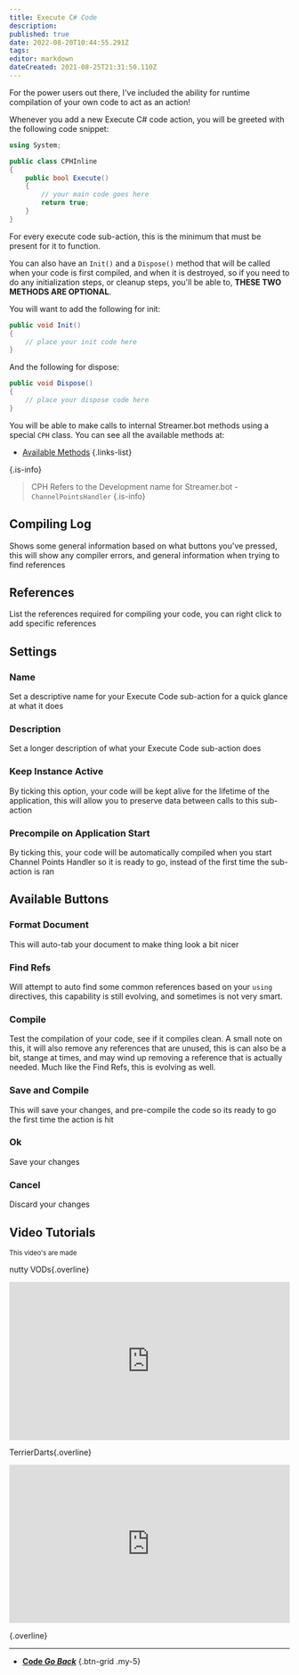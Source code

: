 ```yaml
---
title: Execute C# Code
description: 
published: true
date: 2022-08-20T10:44:55.291Z
tags: 
editor: markdown
dateCreated: 2021-08-25T21:31:50.110Z
---
```


For the power users out there, I've included the ability for runtime compilation of your own code to act as an action!

Whenever you add a new Execute C# code action, you will be greeted with the following code snippet:

```csharp
using System;

public class CPHInline
{
    public bool Execute()
    {
        // your main code goes here
        return true;
    }
}
```

For every execute code sub-action, this is the minimum that must be present for it to function.

You can also have an `Init()` and a `Dispose()` method that will be called when your code is first compiled, and when it is destroyed, so if you need to do any initialization steps, or cleanup steps, you'll be able to, **THESE TWO METHODS ARE OPTIONAL**.

You will want to add the following for init:

```csharp
public void Init()
{
    // place your init code here
}
```

And the following for dispose:

```csharp
public void Dispose()
{
    // place your dispose code here
}
```

You will be able to make calls to internal Streamer.bot methods using a special `CPH` class.  You can see all the available methods at:

* [Available Methods](/Sub-Actions/Code/Execute-CSharp-Code/Available-Methods)
{.links-list}

{.is-info}
> CPH Refers to the Development name for Streamer.bot - `ChannelPointsHandler`
{.is-info}


## Compiling Log
Shows some general information based on what buttons you've pressed, this will show any compiler errors, and general information when trying to find references

## References
List the references required for compiling your code, you can right click to add specific references

## Settings

### Name
Set a descriptive name for your Execute Code sub-action for a quick glance at what it does

### Description
Set a longer description of what your Execute Code sub-action does

### Keep Instance Active
By ticking this option, your code will be kept alive for the lifetime of the application, this will allow you to preserve data between calls to this sub-action

### Precompile on Application Start
By ticking this, your code will be automatically compiled when you start Channel Points Handler so it is ready to go, instead of the first time the sub-action is ran

## Available Buttons

### Format Document
This will auto-tab your document to make thing look a bit nicer

### Find Refs
Will attempt to auto find some common references based on your `using` directives, this capability is still evolving, and sometimes is not very smart.

### Compile
Test the compilation of your code, see if it compiles clean.  A small note on this, it will also remove any references that are unused, this is can also be a bit, stange at times, and may wind up removing a reference that is actually needed.  Much like the Find Refs, this is evolving as well.

### Save and Compile
This will save your changes, and pre-compile the code so its ready to go the first time the action is hit

### Ok
Save your changes

### Cancel
Discard your changes

## Video Tutorials
<small>This video's are made </small>

<section class="overview-grid my-5">
<div>

nutty VODs{.overline}
  
<span></span>

<div class=“iframe-container”><iframe src="https://www.youtube.com/embed/rS5ZuIZV_y0" title="YouTube video player" frameborder="0" allow="accelerometer; autoplay; clipboard-write; encrypted-media; gyroscope; picture-in-picture; fullscreen" allow fullscreen style="border: none; max-width: 100%; width: 100%; aspect-ratio: 16/9;"></iframe></div>

</div>
  <div>

TerrierDarts{.overline}

<span></span>

<div class=“iframe-container”><iframe src="https://www.youtube.com/embed/videoseries?list=PLVmWn5RfnNsogzpk5loBoYXvWEZY-Qz6g" title="YouTube video player" frameborder="0" allow="accelerometer; autoplay; clipboard-write; encrypted-media; gyroscope; picture-in-picture; fullscreen" allow fullscreen style="border: none; max-width: 100%; width: 100%; aspect-ratio: 16/9;"></iframe></div>

</div><div>
  
{.overline}
 
<span></span>
<div></div>
</div>
</section>

---

- [<i class="mdi mdi-chevron-left"></i> **Code *Go Back***](/en/Sub-Actions/Code)
{.btn-grid .my-5}
